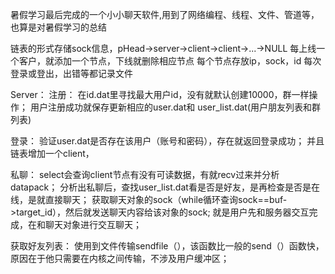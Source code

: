 暑假学习最后完成的一个小小聊天软件,用到了网络编程、线程、文件、管道等，也算是对暑假学习的总结

链表的形式存储sock信息，pHead->server->client->client->...->NULL
每上线一个客户，就添加一个节点，下线就删除相应节点
每个节点存放ip，sock，id
每次登录或登出，出错等都记录文件


Server：
注册：
在id.dat里寻找最大用户id，没有就默认创建10000，群一样操作；
用户注册成功就保存更新相应的user.dat和  user_list.dat(用户朋友列表和群列表)

登录：
验证user.dat是否存在该用户（账号和密码），存在就返回登录成功；
并且链表增加一个client，

私聊：
select会查询client节点有没有可读数据，有就recv过来并分析datapack；
分析出私聊后，查找user_list.dat看是否是好友，是再检查是否是在线，是就直接聊天；
获取聊天对象的sock（while循环查询sock==buf->target_id），然后就发送聊天内容给该对象的sock;
就是用户先和服务器交互完成，在和聊天对象进行交互聊天；

获取好友列表：
使用到文件传输sendfile（），该函数比一般的send（）函数快，原因在于他只需要在内核之间传输，不涉及用户缓冲区；
